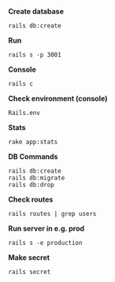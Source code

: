 **Create database**
```
rails db:create
```
**Run**
```
rails s -p 3001
```
**Console**
```
rails c
```
**Check environment (console)**
```
Rails.env
```
**Stats**
```
rake app:stats
```
**DB Commands**
```
rails db:create
rails db:migrate
rails db:drop
```
**Check routes**
```
rails routes | grep users
```
**Run server in e.g. prod**
```
rails s -e production
```
**Make secret**
```
rails secret
```